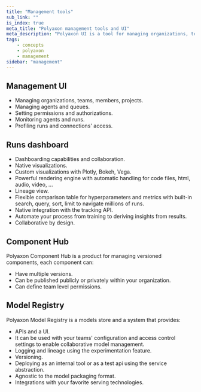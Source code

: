 ```yaml
---
title: "Management tools"
sub_link: ""
is_index: true
meta_title: "Polyaxon management tools and UI"
meta_description: "Polyaxon UI is a tool for managing organizations, teams, projects, agents, runs..."
tags:
    - concepts
    - polyaxon
    - management
sidebar: "management"
---
```


## Management UI

 * Managing organizations, teams, members, projects.
 * Managing agents and queues.
 * Setting permissions and authorizations.
 * Monitoring agents and runs.
 * Profiling runs and connections' access.
 
## Runs dashboard
 
 * Dashboarding capabilities and collaboration.
 * Native visualizations.
 * Custom visualizations with Plotly, Bokeh, Vega.
 * Powerful rendering engine with automatic handling for code files, html, audio, video, ...
 * Lineage view.
 * Flexible comparison table for hyperparameters and metrics with built-in search, query, sort, limit to navigate millions of runs.
 * Native integration with the tracking API.
 * Automate your process from training to deriving insights from results.
 * Collaborative by design.  

## Component Hub

Polyaxon Component Hub is a product for managing versioned components, each component can:
 * Have multiple versions.
 * Can be published publicly or privately within your organization.
 * Can define team level permissions.

## Model Registry

Polyaxon Model Registry is a models store and a system that provides:
 * APIs and a UI.
 * It can be used with your teams' configuration and access control settings to enable collaborative model management.
 * Logging and lineage using the experimentation feature.
 * Versioning.
 * Deploying as an internal tool or as a test api using the service abstraction.
 * Agnostic to the model packaging format.
 * Integrations with your favorite serving technologies.
